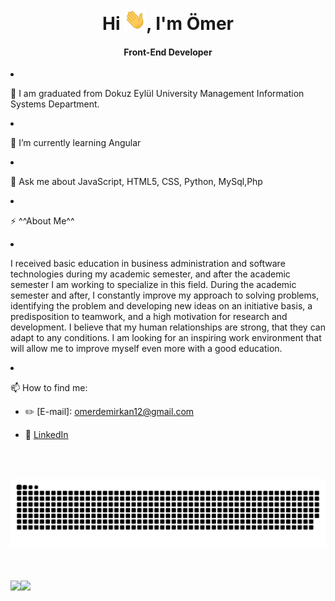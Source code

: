 <div align="center">
<h1 align="center">Hi <img width="35" src="https://github.com/1999AZZAR/1999AZZAR/blob/main/resources/img/waving.gif">, I'm Ömer</h1>
<h4 align="center">Front-End Developer </h4>
</div


- 🔭 I am graduated from Dokuz Eylül University Management Information Systems Department. 
- 🌱 I’m currently learning Angular
- 💬 Ask me about JavaScript, HTML5, CSS, Python, MySql,Php

- ⚡ ^^About Me^^
- 
     I received basic education in business administration and software technologies during my academic semester, and after the academic semester I am working to specialize in this field. During the academic semester and after, I constantly improve my approach to solving problems, identifying the problem and developing new ideas on an initiative basis, a predisposition to teamwork, and a high motivation for research and development. I believe that my human relationships are strong, that they can adapt to any conditions. I am looking for an inspiring work environment that will allow me to improve myself even more with a good education.

- 📫 How to find me: 
  - :pencil2: [E-mail]: omerdemirkan12@gmail.com
  - :office: [LinkedIn](https://www.linkedin.com/in/omerdemirkan/)
     
     <br><br>
     <div align="center">
  <a href="https://1999azzar.github.io/1999AZZAR/">
  <img  src="https://github.com/1999AZZAR/1999AZZAR/blob/main/resources/img/grid-snake.svg"
       alt="snake" /></a>
</div><br><br>

 <a href="https://github.com/omerdemiirkan"><img align="center" src="https://github-readme-stats.vercel.app/api?username=omerdemiirkan&theme=codeSTACKr" /></a><a href="https://github.com/omerdemiirkan"><img  align="center" src="https://github-readme-stats.vercel.app/api/top-langs/?username=omerdemiirkan&bg_color=0d1117&theme=algolia&text_color=FFFFFF&title_color=FFFFFF&hide_border=true&layout=compact&langs_count=10" /></a>
